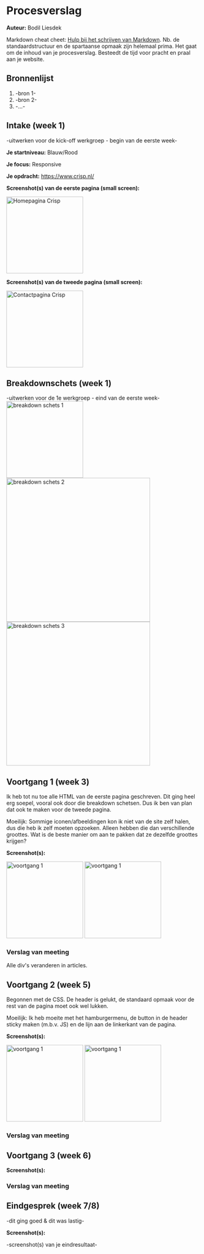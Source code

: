 # Procesverslag
**Auteur:** Bodil Liesdek

Markdown cheat cheet: [Hulp bij het schrijven van Markdown](https://github.com/adam-p/markdown-here/wiki/Markdown-Cheatsheet). Nb. de standaardstructuur en de spartaanse opmaak zijn helemaal prima. Het gaat om de inhoud van je procesverslag. Besteedt de tijd voor pracht en praal aan je website.



## Bronnenlijst
1. -bron 1-
2. -bron 2-
3. -...-

## Intake (week 1)
-uitwerken voor de kick-off werkgroep - begin van de eerste week-

**Je startniveau:** Blauw/Rood

**Je focus:** Responsive

**Je opdracht:** https://www.crisp.nl/

**Screenshot(s) van de eerste pagina (small screen):**

<img src="images/crisphome.png" width="200px" alt="Homepagina Crisp">

**Screenshot(s) van de tweede pagina (small screen):**

<img src="images/crispform.png" width="200px" alt="Contactpagina Crisp">

## Breakdownschets (week 1)

-uitwerken voor de 1e werkgroep - eind van de eerste week-
<img src="images/break1.png" width="200px" alt="breakdown schets 1">
<img src="images/break2.png" width="375px" alt="breakdown schets 2">
<img src="images/break3.png" width="375px" alt="breakdown schets 3">

## Voortgang 1 (week 3)

Ik heb tot nu toe alle HTML van de eerste pagina geschreven. Dit ging heel erg soepel, vooral ook door die breakdown schetsen. Dus ik ben van plan dat ook te maken voor de tweede pagina.

Moeilijk:
Sommige iconen/afbeeldingen kon ik niet van de site zelf halen, dus die heb ik zelf moeten opzoeken. Alleen hebben die dan verschillende groottes. Wat is de beste manier om aan te pakken dat ze dezelfde groottes krijgen?

**Screenshot(s):**

<img src="images/screenshot1.png" width="200px" alt="voortgang 1">
<img src="images/screenshot2.png" width="200px" alt="voortgang 1">

### Verslag van meeting

Alle div's veranderen in articles.

## Voortgang 2 (week 5)

Begonnen met de CSS. De header is gelukt, de standaard opmaak voor de rest van de pagina moet ook wel lukken.

Moeilijk:
Ik heb moeite met het hamburgermenu, de button in de header sticky maken (m.b.v. JS) en de lijn aan de linkerkant van de pagina.

**Screenshot(s):**

<img src="images/screenshot3.png" width="200px" alt="voortgang 1">
<img src="images/screenshot4.png" width="200px" alt="voortgang 1">

### Verslag van meeting



## Voortgang 3 (week 6)



**Screenshot(s):**



### Verslag van meeting



## Eindgesprek (week 7/8)

-dit ging goed & dit was lastig-

**Screenshot(s):**

-screenshot(s) van je eindresultaat-
